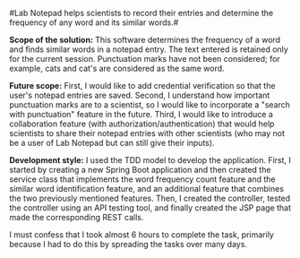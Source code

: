 #Lab Notepad helps scientists to record their entries and determine the frequency of any word and its similar words.#

__Scope of the solution:__
This software determines the frequency of a word and finds similar words in a notepad entry. The text entered is retained only for the current session. Punctuation marks have not been considered; for example, cats and cat's are considered as the same word.

__Future scope:__
First, I would like to add credential verification so that the user's notepad entries are saved. 
Second, I understand how important punctuation marks are to a scientist, so I would like to incorporate a "search with punctuation" feature in the future.
Third, I would like to introduce a collaboration feature (with authorization/authentication) that would help scientists to share their notepad entries with other scientists (who may not be a user of Lab Notepad but can still give their inputs).

__Development style:__
I used the TDD model to develop the application. First, I started by creating a new Spring Boot application and then created the service class that implements the word frequency count feature and the similar word identification feature, and an additional feature that combines the two previously mentioned features. Then, I created the controller, tested the controller using an API testing tool, and finally created the JSP page that made the corresponding REST calls.

I must confess that I took almost 6 hours to complete the task, primarily because I had to do this by spreading the tasks over many days.
 